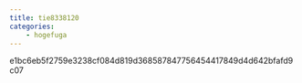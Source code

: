 ```yaml
---
title: tie8338120
categories:
    - hogefuga
---
```

e1bc6eb5f2759e3238cf084d819d368587847756454417849d4d642bfafd9c07